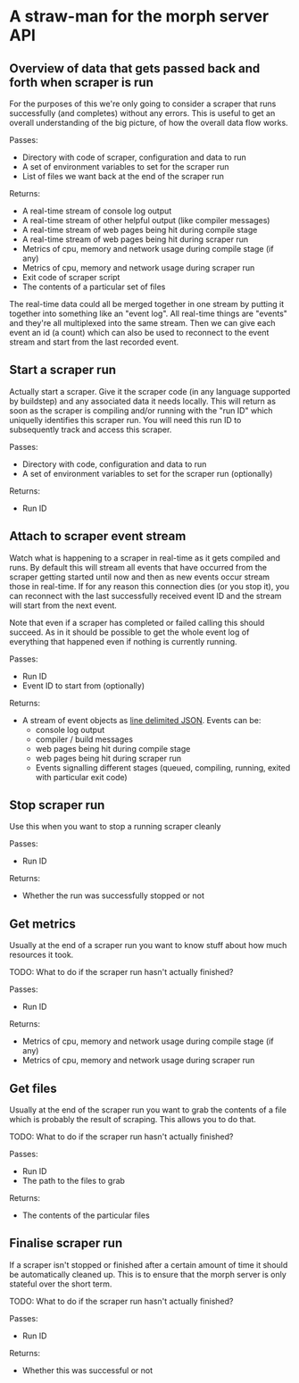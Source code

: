 # A straw-man for the morph server API

## Overview of data that gets passed back and forth when scraper is run

For the purposes of this we're only going to consider a scraper that runs successfully (and completes) without any errors. This is useful to get an overall understanding of the big picture,
of how the overall data flow works.

Passes:
* Directory with code of scraper, configuration and data to run
* A set of environment variables to set for the scraper run
* List of files we want back at the end of the scraper run

Returns:
* A real-time stream of console log output
* A real-time stream of other helpful output (like compiler messages)
* A real-time stream of web pages being hit during compile stage
* A real-time stream of web pages being hit during scraper run
* Metrics of cpu, memory and network usage during compile stage (if any)
* Metrics of cpu, memory and network usage during scraper run
* Exit code of scraper script
* The contents of a particular set of files

The real-time data could all be merged together in one stream by putting it together
into something like an "event log". All real-time things are "events" and they're
all multiplexed into the same stream. Then we can give each event an id (a count)
which can also be used to reconnect to the event stream and start from the last
recorded event.

## Start a scraper run

Actually start a scraper. Give it the scraper code (in any language supported by buildstep)
and any associated data it needs locally. This will return as soon as the scraper
is compiling and/or running with the "run ID" which uniquelly identifies this scraper run.
You will need this run ID to subsequently track and access this scraper.

Passes:
* Directory with code, configuration and data to run
* A set of environment variables to set for the scraper run (optionally)

Returns:
* Run ID

## Attach to scraper event stream

Watch what is happening to a scraper in real-time as it gets compiled and runs.
By default this will stream all events that have occurred from the scraper
getting started until now and then as new events occur stream those in real-time.
If for any reason this connection dies (or you stop it), you can reconnect with
the last successfully received event ID and the stream will start from the next
event.

Note that even if a scraper has completed or failed calling this should succeed.
As in it should be possible to get the whole event log of everything that happened
even if nothing is currently running.

Passes:
* Run ID
* Event ID to start from (optionally)

Returns:
* A stream of event objects as [line delimited JSON](https://en.wikipedia.org/wiki/JSON_Streaming). Events can be:
  * console log output
  * compiler / build messages
  * web pages being hit during compile stage
  * web pages being hit during scraper run
  * Events signalling different stages (queued, compiling, running, exited with particular exit code)

## Stop scraper run

Use this when you want to stop a running scraper cleanly

Passes:
* Run ID

Returns:
* Whether the run was successfully stopped or not

## Get metrics

Usually at the end of a scraper run you want to know stuff about how much resources
it took.

TODO: What to do if the scraper run hasn't actually finished?

Passes:
* Run ID

Returns:
* Metrics of cpu, memory and network usage during compile stage (if any)
* Metrics of cpu, memory and network usage during scraper run

## Get files

Usually at the end of the scraper run you want to grab the contents of a file
which is probably the result of scraping. This allows you to do that.

TODO: What to do if the scraper run hasn't actually finished?

Passes:
* Run ID
* The path to the files to grab

Returns:
* The contents of the particular files

## Finalise scraper run

If a scraper isn't stopped or finished after a certain amount of time it should be automatically cleaned up. This is to ensure that the morph server is only stateful over the short term.

TODO: What to do if the scraper run hasn't actually finished?

Passes:
* Run ID

Returns:
* Whether this was successful or not
